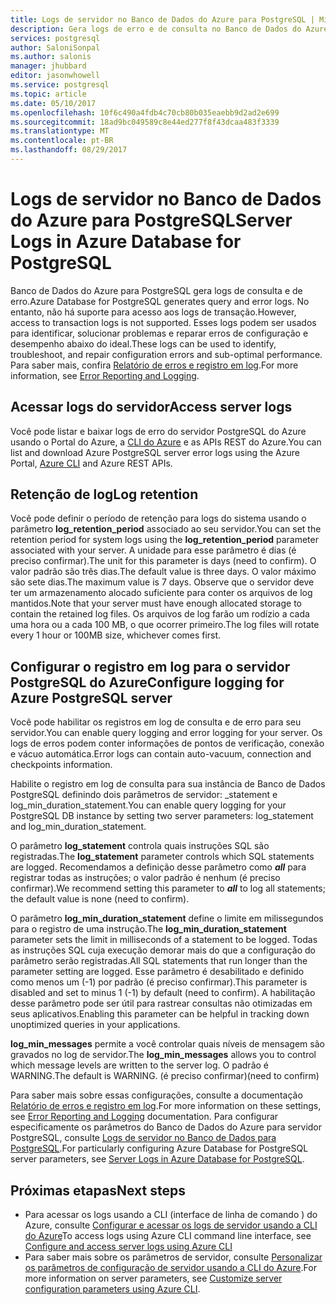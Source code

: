 ```yaml
---
title: Logs de servidor no Banco de Dados do Azure para PostgreSQL | Microsoft Docs
description: Gera logs de erro e de consulta no Banco de Dados do Azure para PostgreSQL.
services: postgresql
author: SaloniSonpal
ms.author: salonis
manager: jhubbard
editor: jasonwhowell
ms.service: postgresql
ms.topic: article
ms.date: 05/10/2017
ms.openlocfilehash: 10f6c490a4fdb4c70cb80b035eaebb9d2ad2e699
ms.sourcegitcommit: 18ad9bc049589c8e44ed277f8f43dcaa483f3339
ms.translationtype: MT
ms.contentlocale: pt-BR
ms.lasthandoff: 08/29/2017
---
```

# <a name="server-logs-in-azure-database-for-postgresql"></a><span data-ttu-id="37fd1-103">Logs de servidor no Banco de Dados do Azure para PostgreSQL</span><span class="sxs-lookup"><span data-stu-id="37fd1-103">Server Logs in Azure Database for PostgreSQL</span></span> 
<span data-ttu-id="37fd1-104">Banco de Dados do Azure para PostgreSQL gera logs de consulta e de erro.</span><span class="sxs-lookup"><span data-stu-id="37fd1-104">Azure Database for PostgreSQL generates query and error logs.</span></span> <span data-ttu-id="37fd1-105">No entanto, não há suporte para acesso aos logs de transação.</span><span class="sxs-lookup"><span data-stu-id="37fd1-105">However, access to transaction logs is not supported.</span></span> <span data-ttu-id="37fd1-106">Esses logs podem ser usados para identificar, solucionar problemas e reparar erros de configuração e desempenho abaixo do ideal.</span><span class="sxs-lookup"><span data-stu-id="37fd1-106">These logs can be used to identify, troubleshoot, and repair configuration errors and sub-optimal performance.</span></span> <span data-ttu-id="37fd1-107">Para saber mais, confira [Relatório de erros e registro em log](https://www.postgresql.org/docs/9.6/static/runtime-config-logging.html).</span><span class="sxs-lookup"><span data-stu-id="37fd1-107">For more information, see [Error Reporting and Logging](https://www.postgresql.org/docs/9.6/static/runtime-config-logging.html).</span></span>

## <a name="access-server-logs"></a><span data-ttu-id="37fd1-108">Acessar logs do servidor</span><span class="sxs-lookup"><span data-stu-id="37fd1-108">Access server logs</span></span>
<span data-ttu-id="37fd1-109">Você pode listar e baixar logs de erro do servidor PostgreSQL do Azure usando o Portal do Azure, a [CLI do Azure](howto-configure-server-logs-using-cli.md) e as APIs REST do Azure.</span><span class="sxs-lookup"><span data-stu-id="37fd1-109">You can list and download Azure PostgreSQL server error logs using the Azure Portal, [Azure CLI](howto-configure-server-logs-using-cli.md) and Azure REST APIs.</span></span>

## <a name="log-retention"></a><span data-ttu-id="37fd1-110">Retenção de log</span><span class="sxs-lookup"><span data-stu-id="37fd1-110">Log retention</span></span>
<span data-ttu-id="37fd1-111">Você pode definir o período de retenção para logs do sistema usando o parâmetro **log\_retention\_period** associado ao seu servidor.</span><span class="sxs-lookup"><span data-stu-id="37fd1-111">You can set the retention period for system logs using the **log\_retention\_period** parameter associated with your server.</span></span> <span data-ttu-id="37fd1-112">A unidade para esse parâmetro é dias (é preciso confirmar).</span><span class="sxs-lookup"><span data-stu-id="37fd1-112">The unit for this parameter is days (need to confirm).</span></span> <span data-ttu-id="37fd1-113">O valor padrão são três dias.</span><span class="sxs-lookup"><span data-stu-id="37fd1-113">The default value is three days.</span></span> <span data-ttu-id="37fd1-114">O valor máximo são sete dias.</span><span class="sxs-lookup"><span data-stu-id="37fd1-114">The maximum value is 7 days.</span></span> <span data-ttu-id="37fd1-115">Observe que o servidor deve ter um armazenamento alocado suficiente para conter os arquivos de log mantidos.</span><span class="sxs-lookup"><span data-stu-id="37fd1-115">Note that your server must have enough allocated storage to contain the retained log files.</span></span>
<span data-ttu-id="37fd1-116">Os arquivos de log farão um rodízio a cada uma hora ou a cada 100 MB, o que ocorrer primeiro.</span><span class="sxs-lookup"><span data-stu-id="37fd1-116">The log files will rotate every 1 hour or 100MB size, whichever comes first.</span></span>

## <a name="configure-logging-for-azure-postgresql-server"></a><span data-ttu-id="37fd1-117">Configurar o registro em log para o servidor PostgreSQL do Azure</span><span class="sxs-lookup"><span data-stu-id="37fd1-117">Configure logging for Azure PostgreSQL server</span></span>
<span data-ttu-id="37fd1-118">Você pode habilitar os registros em log de consulta e de erro para seu servidor.</span><span class="sxs-lookup"><span data-stu-id="37fd1-118">You can enable query logging and error logging for your server.</span></span> <span data-ttu-id="37fd1-119">Os logs de erros podem conter informações de pontos de verificação, conexão e vácuo automática.</span><span class="sxs-lookup"><span data-stu-id="37fd1-119">Error logs can contain auto-vacuum, connection and checkpoints information.</span></span>

<span data-ttu-id="37fd1-120">Habilite o registro em log de consulta para sua instância de Banco de Dados PostgreSQL definindo dois parâmetros de servidor: \_statement e log\_min\_duration\_statement.</span><span class="sxs-lookup"><span data-stu-id="37fd1-120">You can enable query logging for your PostgreSQL DB instance by setting two server parameters: log\_statement and log\_min\_duration\_statement.</span></span>

<span data-ttu-id="37fd1-121">O parâmetro **log\_statement** controla quais instruções SQL são registradas.</span><span class="sxs-lookup"><span data-stu-id="37fd1-121">The **log\_statement** parameter controls which SQL statements are logged.</span></span> <span data-ttu-id="37fd1-122">Recomendamos a definição desse parâmetro como ***all*** para registrar todas as instruções; o valor padrão é nenhum (é preciso confirmar).</span><span class="sxs-lookup"><span data-stu-id="37fd1-122">We recommend setting this parameter to ***all*** to log all statements; the default value is none (need to confirm).</span></span>

<span data-ttu-id="37fd1-123">O parâmetro **log\_min\_duration\_statement** define o limite em milissegundos para o registro de uma instrução.</span><span class="sxs-lookup"><span data-stu-id="37fd1-123">The **log\_min\_duration\_statement** parameter sets the limit in milliseconds of a statement to be logged.</span></span> <span data-ttu-id="37fd1-124">Todas as instruções SQL cuja execução demorar mais do que a configuração do parâmetro serão registradas.</span><span class="sxs-lookup"><span data-stu-id="37fd1-124">All SQL statements that run longer than the parameter setting are logged.</span></span> <span data-ttu-id="37fd1-125">Esse parâmetro é desabilitado e definido como menos um (-1) por padrão (é preciso confirmar).</span><span class="sxs-lookup"><span data-stu-id="37fd1-125">This parameter is disabled and set to minus 1 (-1) by default (need to confirm).</span></span> <span data-ttu-id="37fd1-126">A habilitação desse parâmetro pode ser útil para rastrear consultas não otimizadas em seus aplicativos.</span><span class="sxs-lookup"><span data-stu-id="37fd1-126">Enabling this parameter can be helpful in tracking down unoptimized queries in your applications.</span></span>

<span data-ttu-id="37fd1-127">**log\_min\_messages** permite a você controlar quais níveis de mensagem são gravados no log de servidor.</span><span class="sxs-lookup"><span data-stu-id="37fd1-127">The **log\_min\_messages** allows you to control which message levels are written to the server log.</span></span> <span data-ttu-id="37fd1-128">O padrão é WARNING.</span><span class="sxs-lookup"><span data-stu-id="37fd1-128">The default is WARNING.</span></span> <span data-ttu-id="37fd1-129">(é preciso confirmar)</span><span class="sxs-lookup"><span data-stu-id="37fd1-129">(need to confirm)</span></span>

<span data-ttu-id="37fd1-130">Para saber mais sobre essas configurações, consulte a documentação [Relatório de erros e registro em log](https://www.postgresql.org/docs/9.6/static/runtime-config-logging.html).</span><span class="sxs-lookup"><span data-stu-id="37fd1-130">For more information on these settings, see [Error Reporting and Logging](https://www.postgresql.org/docs/9.6/static/runtime-config-logging.html) documentation.</span></span> <span data-ttu-id="37fd1-131">Para configurar especificamente os parâmetros do Banco de Dados do Azure para servidor PostgreSQL, consulte [Logs de servidor no Banco de Dados para PostgreSQL](concepts-server-logs.md).</span><span class="sxs-lookup"><span data-stu-id="37fd1-131">For particularly configuring Azure Database for PostgreSQL server parameters, see [Server Logs in Azure Database for PostgreSQL](concepts-server-logs.md).</span></span>

## <a name="next-steps"></a><span data-ttu-id="37fd1-132">Próximas etapas</span><span class="sxs-lookup"><span data-stu-id="37fd1-132">Next steps</span></span>
- <span data-ttu-id="37fd1-133">Para acessar os logs usando a CLI (interface de linha de comando ) do Azure, consulte [Configurar e acessar os logs de servidor usando a CLI do Azure](howto-configure-server-logs-using-cli.md)</span><span class="sxs-lookup"><span data-stu-id="37fd1-133">To access logs using Azure CLI command line interface, see [Configure and access server logs using Azure CLI](howto-configure-server-logs-using-cli.md)</span></span>
- <span data-ttu-id="37fd1-134">Para saber mais sobre os parâmetros de servidor, consulte [Personalizar os parâmetros de configuração de servidor usando a CLI do Azure](howto-configure-server-parameters-using-cli.md).</span><span class="sxs-lookup"><span data-stu-id="37fd1-134">For more information on server parameters, see [Customize server configuration parameters using Azure CLI](howto-configure-server-parameters-using-cli.md).</span></span>